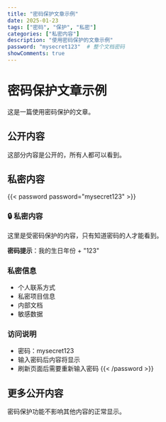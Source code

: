 ```yaml
---
title: "密码保护文章示例"
date: 2025-01-23
tags: ["密码", "保护", "私密"]
categories: ["私密内容"]
description: "使用密码保护的文章示例"
password: "mysecret123"  # 整个文档密码
showComments: true
---
```


# 密码保护文章示例

这是一篇使用密码保护的文章。

## 公开内容

这部分内容是公开的，所有人都可以看到。

## 私密内容

{{< password password="mysecret123" >}}
### 🔒 私密内容

这里是受密码保护的内容，只有知道密码的人才能看到。

**密码提示**：我的生日年份 + "123"

### 私密信息

- 个人联系方式
- 私密项目信息
- 内部文档
- 敏感数据

### 访问说明

- 密码：mysecret123
- 输入密码后内容将显示
- 刷新页面后需要重新输入密码
{{< /password >}}

## 更多公开内容

密码保护功能不影响其他内容的正常显示。